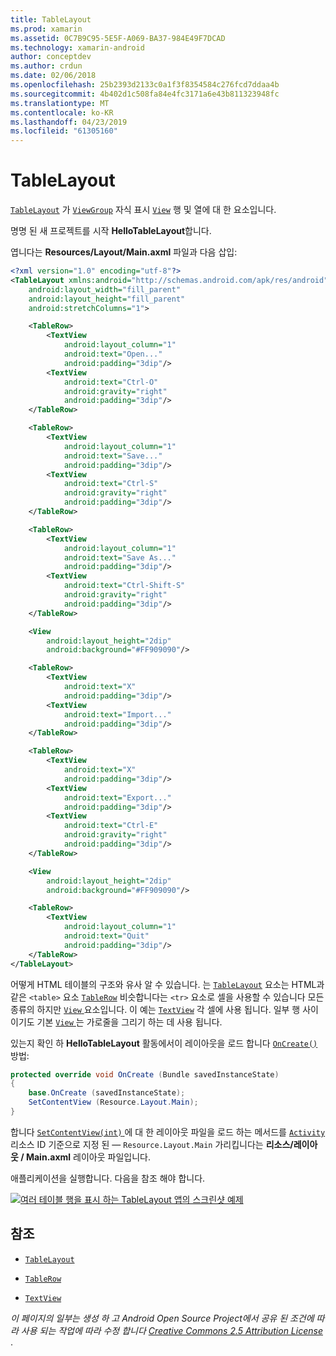 ```yaml
---
title: TableLayout
ms.prod: xamarin
ms.assetid: 0C7B9C95-5E5F-A069-BA37-984E49F7DCAD
ms.technology: xamarin-android
author: conceptdev
ms.author: crdun
ms.date: 02/06/2018
ms.openlocfilehash: 25b2393d2133c0a1f3f8354584c276fcd7ddaa4b
ms.sourcegitcommit: 4b402d1c508fa84e4fc3171a6e43b811323948fc
ms.translationtype: MT
ms.contentlocale: ko-KR
ms.lasthandoff: 04/23/2019
ms.locfileid: "61305160"
---
```

# <a name="tablelayout"></a>TableLayout

[`TableLayout`](https://developer.xamarin.com/api/type/Android.Widget.TableLayout/) 가 [`ViewGroup`](https://developer.xamarin.com/api/type/Android.Views.ViewGroup/)
자식 표시 [`View`](https://developer.xamarin.com/api/type/Android.Views.View/)
행 및 열에 대 한 요소입니다.

명명 된 새 프로젝트를 시작 **HelloTableLayout**합니다.

엽니다는 **Resources/Layout/Main.axml** 파일과 다음 삽입:

```xml
<?xml version="1.0" encoding="utf-8"?>
<TableLayout xmlns:android="http://schemas.android.com/apk/res/android"
    android:layout_width="fill_parent"
    android:layout_height="fill_parent"
    android:stretchColumns="1">

    <TableRow>
        <TextView
            android:layout_column="1"
            android:text="Open..."
            android:padding="3dip"/>
        <TextView
            android:text="Ctrl-O"
            android:gravity="right"
            android:padding="3dip"/>
    </TableRow>

    <TableRow>
        <TextView
            android:layout_column="1"
            android:text="Save..."
            android:padding="3dip"/>
        <TextView
            android:text="Ctrl-S"
            android:gravity="right"
            android:padding="3dip"/>
    </TableRow>

    <TableRow>
        <TextView
            android:layout_column="1"
            android:text="Save As..."
            android:padding="3dip"/>
        <TextView
            android:text="Ctrl-Shift-S"
            android:gravity="right"
            android:padding="3dip"/>
    </TableRow>

    <View
        android:layout_height="2dip"
        android:background="#FF909090"/>

    <TableRow>
        <TextView
            android:text="X"
            android:padding="3dip"/>
        <TextView
            android:text="Import..."
            android:padding="3dip"/>
    </TableRow>

    <TableRow>
        <TextView
            android:text="X"
            android:padding="3dip"/>
        <TextView
            android:text="Export..."
            android:padding="3dip"/>
        <TextView
            android:text="Ctrl-E"
            android:gravity="right"
            android:padding="3dip"/>
    </TableRow>

    <View
        android:layout_height="2dip"
        android:background="#FF909090"/>

    <TableRow>
        <TextView
            android:layout_column="1"
            android:text="Quit"
            android:padding="3dip"/>
    </TableRow>
</TableLayout>
```

어떻게 HTML 테이블의 구조와 유사 알 수 있습니다. 는 [`TableLayout`](https://developer.xamarin.com/api/type/Android.Widget.TableLayout/)
요소는 HTML과 같은 `<table>` 요소 [`TableRow`](https://developer.xamarin.com/api/type/Android.Widget.TableRow/)
비슷합니다는 `<tr>` 요소로 셀을 사용할 수 있습니다 모든 종류의 하지만 [ `View` ](https://developer.xamarin.com/api/type/Android.Views.View/) 요소입니다. 이 예는 [`TextView`](https://developer.xamarin.com/api/type/Android.Widget.TextView/)
각 셀에 사용 됩니다. 일부 행 사이 이기도 기본 [ `View` ](https://developer.xamarin.com/api/type/Android.Views.View/)는 가로줄을 그리기 하는 데 사용 됩니다.

있는지 확인 하 **HelloTableLayout** 활동에서이 레이아웃을 로드 합니다 [`OnCreate()`](https://developer.xamarin.com/api/member/Android.App.Activity.OnCreate/p/Android.OS.Bundle/)
방법:

```csharp
protected override void OnCreate (Bundle savedInstanceState)
{
    base.OnCreate (savedInstanceState);
    SetContentView (Resource.Layout.Main);
}
```

합니다 [ `SetContentView(int)` ](https://developer.xamarin.com/api/member/Android.App.Activity.SetContentView/(System.Int32)) 에 대 한 레이아웃 파일을 로드 하는 메서드를 [ `Activity` ](https://developer.xamarin.com/api/type/Android.App.Activity/)리소스 ID 기준으로 지정 된 &mdash; `Resource.Layout.Main` 가리킵니다는 **리소스/레이아웃 / Main.axml** 레이아웃 파일입니다.

애플리케이션을 실행합니다. 다음을 참조 해야 합니다.

[![여러 테이블 행을 표시 하는 TableLayout 앱의 스크린샷 예제](table-layout-images/helloviews3.png)](table-layout-images/helloviews3.png#lightbox)



## <a name="references"></a>참조

-   [`TableLayout`](https://developer.xamarin.com/api/type/Android.Widget.TableLayout/) 

-   [`TableRow`](https://developer.xamarin.com/api/type/Android.Widget.TableRow/) 

-   [`TextView`](https://developer.xamarin.com/api/type/Android.Widget.TextView/) 

*이 페이지의 일부는 생성 하 고 Android Open Source Project에서 공유 된 조건에 따라 사용 되는 작업에 따라 수정 합니다*
[*Creative Commons 2.5 Attribution License* ](http://creativecommons.org/licenses/by/2.5/).
